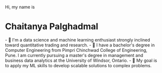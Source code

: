 Hi, my name is 
<h1>Chaitanya Palghadmal</h1>
- 👀 I'm a data science and machine learning enthusiast strongly inclined toward quantitative trading and research.
- 🌱 I have a bachelor's degree in Computer Engineering from Pimpri Chinchwad College of Engineering, Pune. I am currently pursuing a master's degree in management and business data analytics at the University of Windsor, Ontario.
- 💞️ My goal is to apply my ML skills to develop scalable solutions to complex problems.

<!---
chaitanyap14/chaitanyap14 is a ✨ special ✨ repository because its `README.md` (this file) appears on your GitHub profile.
You can click the Preview link to take a look at your changes.
--->
